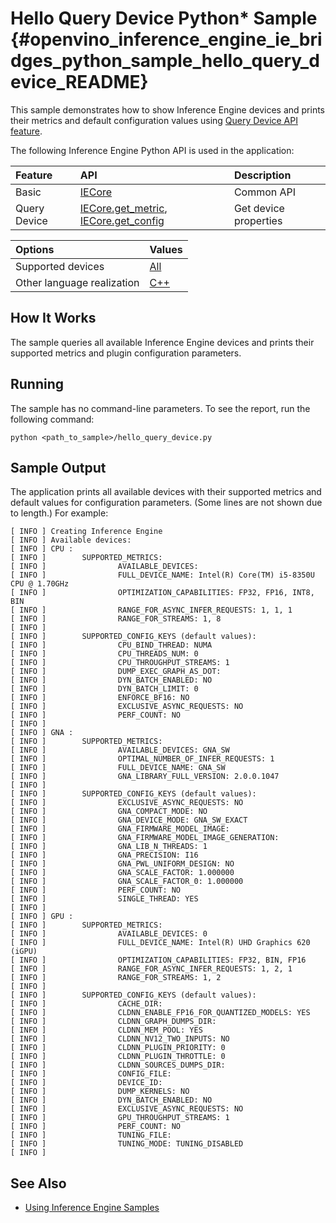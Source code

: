 # Hello Query Device Python* Sample {#openvino_inference_engine_ie_bridges_python_sample_hello_query_device_README}

This sample demonstrates how to show Inference Engine devices and prints their metrics and default configuration values using [Query Device API feature](../../../docs/IE_DG/InferenceEngine_QueryAPI.md).

The following Inference Engine Python API is used in the application:

| Feature      | API                                      | Description           |
| :----------- | :--------------------------------------- | :-------------------- |
| Basic        | [IECore]                                 | Common API            |
| Query Device | [IECore.get_metric], [IECore.get_config] | Get device properties |

| Options                    | Values                                                                  |
| :------------------------- | :---------------------------------------------------------------------- |
| Supported devices          | [All](../../../docs/IE_DG/supported_plugins/Supported_Devices.md) |
| Other language realization | [C++](../../../samples/cpp/hello_query_device/README.md) |

## How It Works

The sample queries all available Inference Engine devices and prints their supported metrics and plugin configuration parameters.

## Running

The sample has no command-line parameters. To see the report, run the following command:

```
python <path_to_sample>/hello_query_device.py
```

## Sample Output

The application prints all available devices with their supported metrics and default values for configuration parameters. (Some lines are not shown due to length.) For example:

```
[ INFO ] Creating Inference Engine
[ INFO ] Available devices:
[ INFO ] CPU :
[ INFO ]        SUPPORTED_METRICS:
[ INFO ]                AVAILABLE_DEVICES:
[ INFO ]                FULL_DEVICE_NAME: Intel(R) Core(TM) i5-8350U CPU @ 1.70GHz
[ INFO ]                OPTIMIZATION_CAPABILITIES: FP32, FP16, INT8, BIN
[ INFO ]                RANGE_FOR_ASYNC_INFER_REQUESTS: 1, 1, 1
[ INFO ]                RANGE_FOR_STREAMS: 1, 8
[ INFO ]
[ INFO ]        SUPPORTED_CONFIG_KEYS (default values):
[ INFO ]                CPU_BIND_THREAD: NUMA
[ INFO ]                CPU_THREADS_NUM: 0
[ INFO ]                CPU_THROUGHPUT_STREAMS: 1
[ INFO ]                DUMP_EXEC_GRAPH_AS_DOT:
[ INFO ]                DYN_BATCH_ENABLED: NO
[ INFO ]                DYN_BATCH_LIMIT: 0
[ INFO ]                ENFORCE_BF16: NO
[ INFO ]                EXCLUSIVE_ASYNC_REQUESTS: NO
[ INFO ]                PERF_COUNT: NO
[ INFO ]
[ INFO ] GNA :
[ INFO ]        SUPPORTED_METRICS:
[ INFO ]                AVAILABLE_DEVICES: GNA_SW
[ INFO ]                OPTIMAL_NUMBER_OF_INFER_REQUESTS: 1
[ INFO ]                FULL_DEVICE_NAME: GNA_SW
[ INFO ]                GNA_LIBRARY_FULL_VERSION: 2.0.0.1047
[ INFO ]
[ INFO ]        SUPPORTED_CONFIG_KEYS (default values):
[ INFO ]                EXCLUSIVE_ASYNC_REQUESTS: NO
[ INFO ]                GNA_COMPACT_MODE: NO
[ INFO ]                GNA_DEVICE_MODE: GNA_SW_EXACT
[ INFO ]                GNA_FIRMWARE_MODEL_IMAGE:
[ INFO ]                GNA_FIRMWARE_MODEL_IMAGE_GENERATION:
[ INFO ]                GNA_LIB_N_THREADS: 1
[ INFO ]                GNA_PRECISION: I16
[ INFO ]                GNA_PWL_UNIFORM_DESIGN: NO
[ INFO ]                GNA_SCALE_FACTOR: 1.000000
[ INFO ]                GNA_SCALE_FACTOR_0: 1.000000
[ INFO ]                PERF_COUNT: NO
[ INFO ]                SINGLE_THREAD: YES
[ INFO ]
[ INFO ] GPU :
[ INFO ]        SUPPORTED_METRICS:
[ INFO ]                AVAILABLE_DEVICES: 0
[ INFO ]                FULL_DEVICE_NAME: Intel(R) UHD Graphics 620 (iGPU)
[ INFO ]                OPTIMIZATION_CAPABILITIES: FP32, BIN, FP16
[ INFO ]                RANGE_FOR_ASYNC_INFER_REQUESTS: 1, 2, 1
[ INFO ]                RANGE_FOR_STREAMS: 1, 2
[ INFO ]
[ INFO ]        SUPPORTED_CONFIG_KEYS (default values):
[ INFO ]                CACHE_DIR:
[ INFO ]                CLDNN_ENABLE_FP16_FOR_QUANTIZED_MODELS: YES
[ INFO ]                CLDNN_GRAPH_DUMPS_DIR:
[ INFO ]                CLDNN_MEM_POOL: YES
[ INFO ]                CLDNN_NV12_TWO_INPUTS: NO
[ INFO ]                CLDNN_PLUGIN_PRIORITY: 0
[ INFO ]                CLDNN_PLUGIN_THROTTLE: 0
[ INFO ]                CLDNN_SOURCES_DUMPS_DIR:
[ INFO ]                CONFIG_FILE:
[ INFO ]                DEVICE_ID:
[ INFO ]                DUMP_KERNELS: NO
[ INFO ]                DYN_BATCH_ENABLED: NO
[ INFO ]                EXCLUSIVE_ASYNC_REQUESTS: NO
[ INFO ]                GPU_THROUGHPUT_STREAMS: 1
[ INFO ]                PERF_COUNT: NO
[ INFO ]                TUNING_FILE:
[ INFO ]                TUNING_MODE: TUNING_DISABLED
[ INFO ]
```
## See Also

- [Using Inference Engine Samples](../../../docs/IE_DG/Samples_Overview.md)

[IECore]:https://docs.openvino.ai/latest/ie_python_api/classie__api_1_1IECore.html
[IECore.get_metric]:https://docs.openvino.ai/latest/ie_python_api/classie__api_1_1IECore.html#af1cdf2ecbea6399c556957c2c2fdf8eb
[IECore.get_config]:https://docs.openvino.ai/latest/ie_python_api/classie__api_1_1IECore.html#a48764dec7c235d2374af8b8ef53c6363
